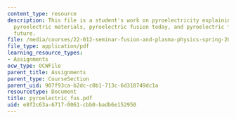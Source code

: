```yaml
---
content_type: resource
description: This file is a student's work on pyroelectricity explaining what pyroelectricity,
  pyroelectric materials, pyroelectric fusion today, and pyroelectric fusion for the
  future.
file: /media/courses/22-012-seminar-fusion-and-plasma-physics-spring-2006/e8f2c63a67170061cbb0badb6e152950_pyroelectric_fus.pdf
file_type: application/pdf
learning_resource_types:
- Assignments
ocw_type: OCWFile
parent_title: Assignments
parent_type: CourseSection
parent_uid: 907f93ca-b2dc-c0b1-713c-6d318749dc1a
resourcetype: Document
title: pyroelectric_fus.pdf
uid: e8f2c63a-6717-0061-cbb0-badb6e152950
---
```

